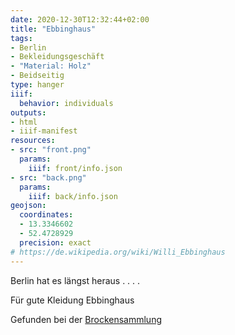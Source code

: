 ```yaml
---
date: 2020-12-30T12:32:44+02:00
title: "Ebbinghaus"
tags:
- Berlin
- Bekleidungsgeschäft
- "Material: Holz"
- Beidseitig
type: hanger
iiif:
  behavior: individuals
outputs:
- html
- iiif-manifest
resources:
- src: "front.png"
  params:
    iiif: front/info.json
- src: "back.png"
  params:
    iiif: back/info.json
geojson:
  coordinates:
  - 13.3346602
  - 52.4728929
  precision: exact
# https://de.wikipedia.org/wiki/Willi_Ebbinghaus
---
```

Berlin hat es längst heraus . . . .


Für gute Kleidung Ebbinghaus


<div class="source">Gefunden bei der <a href="https://www.neue-arbeit-brockensammlung.de/geschaefte/gebrauchtmoebelkaufhaus/">Brockensammlung</a></div>
